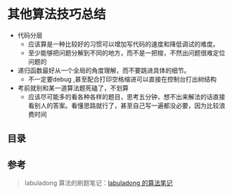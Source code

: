 
# 其他算法技巧总结




- 代码分层
	- 应该算是一种比较好的习惯可以增加写代码的速度和降低调试的难度。
	- 至少能够把问题分解到不同的地方，而不是一把梭，不然出问题很难定位问题的
- 递归函数最好从一个全局的角度理解，而不要跳进具体的细节。
	- 不一定要debug ,甚至配合打印空格缩进可以直接在控制台打出树结构
- 考前就别和某一道算法题死磕了，不划算
	- 应该尽可能多的看各种各样的题目，思考五分钟，想不出来解法的话直接看别人的答案。看懂思路就行了，甚至自己写一遍都没必要，因为比较浪费时间


## 目录
<!-- toc -->
 ## 参考 

 > labuladong 算法的刷题笔记：[labuladong 的算法笔记](https://labuladong.online/algo/)

